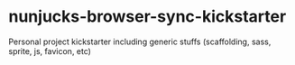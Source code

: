 # nunjucks-browser-sync-kickstarter
Personal project kickstarter including generic stuffs (scaffolding, sass, sprite, js, favicon, etc)
